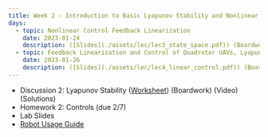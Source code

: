 ```yaml
---
title: Week 2 - Introduction to Basic Lyapunov Stability and Nonlinear Control
days:
  - topic: Nonlinear Control Feedback Linearization
    date: 2023-01-24
    description: ([Slides](./assets/lec/lec3_state_space.pdf)) (Boardwork) (Video)  <br /> Reading - MLS 4.5
  - topic: Feedback Linearization and Control of Quadrotor UAVs, Lyapunov Control
    date: 2023-01-26
    description: ([Slides](./assets/lec/lec4_linear_control.pdf)) (Boardwork) (Video)  <br /> Reading - MLS 4.4
---
```


- Discussion 2: Lyapunov Stability ([Worksheet](./assets/disc/Discussion_2_Lyapunov_Stability.pdf)) (Boardwork) (Video) (Solutions)
- Homework 2: Controls (due 2/7)
- Lab Slides
- [Robot Usage Guide](./assets/proj/robot_usage_guide_sp23.pdf)

<a id="Week3"></a>

